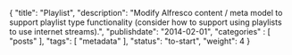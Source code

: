 {
    "title": "Playlist",
    "description": "Modify Alfresco content / meta model to support playlist type functionality (consider how to support using playlists to use internet streams).",
    "publishdate": "2014-02-01",
    "categories" : [
    	 "posts"
    ],
    "tags": [ "metadata" ],
    "status": "to-start",
    "weight": 4
}

